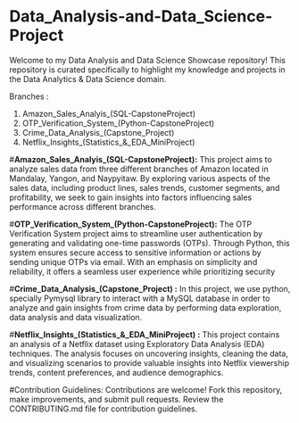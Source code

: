 # Data_Analysis-and-Data_Science-Project
Welcome to my Data Analysis and Data Science Showcase repository! This repository is curated specifically to highlight my knowledge and projects in the Data Analytics & Data Science domain.

Branches : 
1. Amazon_Sales_Analyis_(SQL-CapstoneProject)
2. OTP_Verification_System_(Python-CapstoneProject)
3. Crime_Data_Analysis_(Capstone_Project) 
4. Netflix_Insights_(Statistics_&_EDA_MiniProject)

#**Amazon_Sales_Analyis_(SQL-CapstoneProject):** This project aims to analyze sales data from three different branches of Amazon located in Mandalay, Yangon, and Naypyitaw. By exploring various aspects of the sales data, including product lines, sales trends, customer segments, and profitability, we seek to gain insights into factors influencing sales performance across different branches.

#**OTP_Verification_System_(Python-CapstoneProject):** The OTP Verification System project aims to streamline user authentication by generating and validating one-time passwords (OTPs). Through Python, this system ensures secure access to sensitive information or actions by sending unique OTPs via email. With an emphasis on simplicity and reliability, it offers a seamless user experience while prioritizing security

#**Crime_Data_Analysis_(Capstone_Project) :** In this project, we use python, specially Pymysql library to interact with a MySQL database in order to analyze and gain insights from crime data by performing data exploration, data analysis and data visualization.

#**Netflix_Insights_(Statistics_&_EDA_MiniProject) :** This project contains an analysis of a Netflix dataset using Exploratory Data Analysis (EDA) techniques. The analysis focuses on uncovering insights, cleaning the data, and visualizing scenarios to provide valuable insights into Netflix viewership trends, content preferences, and audience demographics.

#Contribution Guidelines: Contributions are welcome! Fork this repository, make improvements, and submit pull requests. Review the CONTRIBUTING.md file for contribution guidelines.
